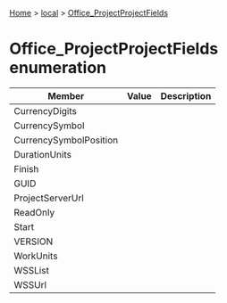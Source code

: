 [Home](./index) &gt; [local](local.md) &gt; [Office\_ProjectProjectFields](local.office_projectprojectfields.md)

# Office\_ProjectProjectFields enumeration

|  Member | Value | Description |
|  --- | --- | --- |
|  CurrencyDigits |  |  |
|  CurrencySymbol |  |  |
|  CurrencySymbolPosition |  |  |
|  DurationUnits |  |  |
|  Finish |  |  |
|  GUID |  |  |
|  ProjectServerUrl |  |  |
|  ReadOnly |  |  |
|  Start |  |  |
|  VERSION |  |  |
|  WorkUnits |  |  |
|  WSSList |  |  |
|  WSSUrl |  |  |

